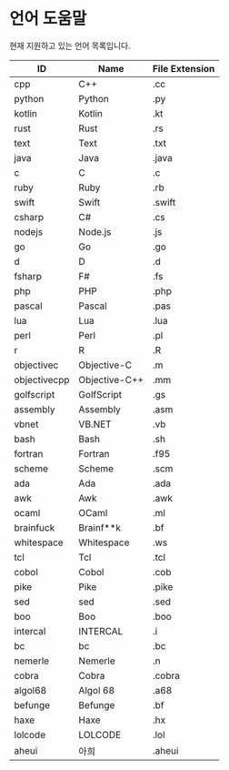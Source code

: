 # 언어 도움말

현재 지원하고 있는 언어 목록입니다.

| ID           | Name          | File Extension |
| ------------ | ------------- | -------------- |
| cpp          | C++           | .cc            |
| python       | Python        | .py            |
| kotlin       | Kotlin        | .kt            |
| rust         | Rust          | .rs            |
| text         | Text          | .txt           |
| java         | Java          | .java          |
| c            | C             | .c             |
| ruby         | Ruby          | .rb            |
| swift        | Swift         | .swift         |
| csharp       | C#            | .cs            |
| nodejs       | Node.js       | .js            |
| go           | Go            | .go            |
| d            | D             | .d             |
| fsharp       | F#            | .fs            |
| php          | PHP           | .php           |
| pascal       | Pascal        | .pas           |
| lua          | Lua           | .lua           |
| perl         | Perl          | .pl            |
| r            | R             | .R             |
| objectivec   | Objective-C   | .m             |
| objectivecpp | Objective-C++ | .mm            |
| golfscript   | GolfScript    | .gs            |
| assembly     | Assembly      | .asm           |
| vbnet        | VB.NET        | .vb            |
| bash         | Bash          | .sh            |
| fortran      | Fortran       | .f95           |
| scheme       | Scheme        | .scm           |
| ada          | Ada           | .ada           |
| awk          | Awk           | .awk           |
| ocaml        | OCaml         | .ml            |
| brainfuck    | Brainf**k     | .bf            |
| whitespace   | Whitespace    | .ws            |
| tcl          | Tcl           | .tcl           |
| cobol        | Cobol         | .cob           |
| pike         | Pike          | .pike          |
| sed          | sed           | .sed           |
| boo          | Boo           | .boo           |
| intercal     | INTERCAL      | .i             |
| bc           | bc            | .bc            |
| nemerle      | Nemerle       | .n             |
| cobra        | Cobra         | .cobra         |
| algol68      | Algol 68      | .a68           |
| befunge      | Befunge       | .bf            |
| haxe         | Haxe          | .hx            |
| lolcode      | LOLCODE       | .lol           |
| aheui        | 아희          | .aheui         |